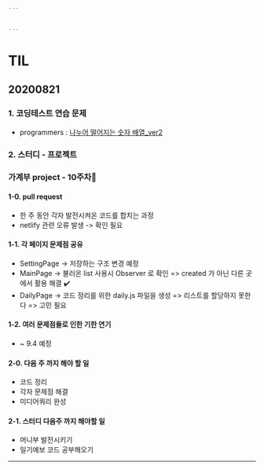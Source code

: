 ```yaml
---


---
```


<h1 id="til">TIL</h1>
<h2 id="section">20200821</h2>
<h3 id="코딩테스트-연습-문제">1. 코딩테스트 연습 문제</h3>
<ul>
<li>programmers : <a href="https://github.com/jina95/TIL/blob/master/Algorithm/LEVEL%201/%EB%82%98%EB%88%84%EC%96%B4%20%EB%96%A8%EC%96%B4%EC%A7%80%EB%8A%94%20%EC%88%AB%EC%9E%90%20%EB%B0%B0%EC%97%B4_ver2.html">나누어 떨어지는 숫자 배열_ver2</a></li>
</ul>
<h3 id="스터디---프로젝트">2. 스터디 - 프로젝트</h3>
<h3 id="가계부-project---10주차🎈">가계부 project - 10주차🎈</h3>
<h4 id="pull-request">1-0. pull request</h4>
<ul>
<li>한 주 동안 각자 발전시켜온 코드를 합치는 과정</li>
<li>netlify 관련 오류 발생 -&gt; 확인 필요</li>
</ul>
<h4 id="각-페이지-문제점-공유">1-1. 각 페이지 문제점 공유</h4>
<ul>
<li>SettingPage -&gt; 저장하는 구조 변경 예정</li>
<li>MainPage -&gt; 불러온 list 사용시 Observer 로 확인 =&gt; created 가 아닌 다른 곳에서 활용 해결 ✔️</li>
<li>DailyPage -&gt; 코드 정리를 위한 daily.js 파일을 생성 =&gt; 리스트를 할당하지 못한다 =&gt; 고민 필요</li>
</ul>
<h4 id="여러-문제점들로-인한-기한-연기">1-2. 여러 문제점들로 인한 기한 연기</h4>
<ul>
<li>~ 9.4 예정</li>
</ul>
<h4 id="다음-주-까지-해야-할-일">2-0. 다음 주 까지 해야 할 일</h4>
<ul>
<li>코드 정리</li>
<li>각자 문제점 해결</li>
<li>미디어쿼리 완성</li>
</ul>
<h4 id="스터디-다음주-까지-해야할-일">2-1. 스터디 다음주 까지 해야할 일</h4>
<ul>
<li>머니부 발전시키기</li>
<li>일기예보 코드 공부해오기</li>
</ul>
<hr>

